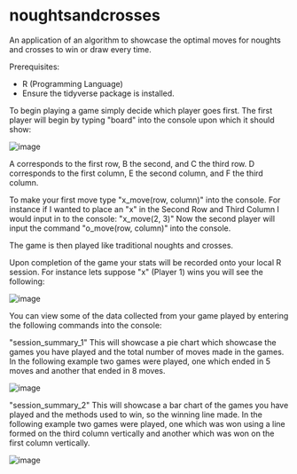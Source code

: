 # noughtsandcrosses
An application of an algorithm to showcase the optimal moves for noughts and crosses to win or draw every time.

Prerequisites:
- R (Programming Language) 
- Ensure the tidyverse package is installed.

To begin playing a game simply decide which player goes first.
The first player will begin by typing "board" into the console upon which it should show:

![image](https://github.com/eaas933/noughtsandcrosses/assets/64386451/d78c03e6-a7d0-45b7-87e7-c6acb380bb91)

A corresponds to the first row, B the second, and C the third row.
D corresponds to the first column, E the second column, and F the third column.

To make your first move type "x_move(row, column)" into the console.
For instance if I wanted to place an "x" in the Second Row and Third Column I would input in to the console: "x_move(2, 3)"
Now the second player will input the command "o_move(row, column)" into the console.

The game is then played like traditional noughts and crosses.

Upon completion of the game your stats will be recorded onto your local R session.
For instance lets suppose "x" (Player 1) wins you will see the following:

![image](https://github.com/eaas933/noughtsandcrosses/assets/64386451/8cebc7d1-c4f2-4019-8599-cdfe9dce19a3)

You can view some of the data collected from your game played by entering the following commands into the console:

"session_summary_1"
This will showcase a pie chart which showcase the games you have played and the total number of moves made in the games.
In the following example two games were played, one which ended in 5 moves and another that ended in 8 moves.

![image](https://github.com/eaas933/noughtsandcrosses/assets/64386451/1e60b8af-c0e9-493c-b162-d3599ca0d03c)

"session_summary_2"
This will showcase a bar chart of the games you have played and the methods used to win, so the winning line made.
In the following example two games were played, one which was won using a line formed on the third column vertically 
and another which was won on the first column vertically.

![image](https://github.com/eaas933/noughtsandcrosses/assets/64386451/5cc22cfc-213f-4140-b096-6f52f7c7270c)





